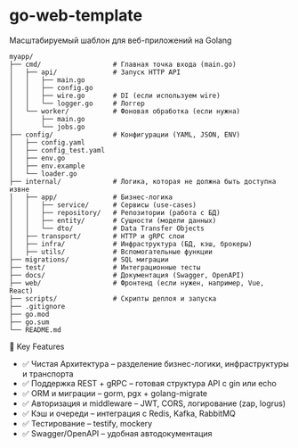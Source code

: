 # go-web-template
Масштабируемый шаблон для веб-приложений на Golang

```
myapp/
├── cmd/                  # Главная точка входа (main.go)
│   ├── api/              # Запуск HTTP API
│   │   ├── main.go
│   │   ├── config.go
│   │   ├── wire.go       # DI (если используем wire)
│   │   └── logger.go     # Логгер
│   └── worker/           # Фоновая обработка (если нужна)
│       ├── main.go
│       └── jobs.go
├── config/               # Конфигурации (YAML, JSON, ENV)
│   ├── config.yaml
│   ├── config_test.yaml
│   ├── env.go
│   ├── env.example
│   └── loader.go
├── internal/             # Логика, которая не должна быть доступна извне
│   ├── app/              # Бизнес-логика
│   │   ├── service/      # Сервисы (use-cases)
│   │   ├── repository/   # Репозитории (работа с БД)
│   │   ├── entity/       # Сущности (модели данных)
│   │   └── dto/          # Data Transfer Objects
│   ├── transport/        # HTTP и gRPC слои
│   ├── infra/            # Инфраструктура (БД, кэш, брокеры)
│   ├── utils/            # Вспомогательные функции
├── migrations/           # SQL миграции
├── test/                 # Интеграционные тесты
├── docs/                 # Документация (Swagger, OpenAPI)
├── web/                  # Фронтенд (если нужен, например, Vue, React)
├── scripts/              # Скрипты деплоя и запуска
├── .gitignore
├── go.mod
├── go.sum
└── README.md
```

📖 Key Features

- ✅ Чистая Архитектура – разделение бизнес-логики, инфраструктуры и транспорта
- ✅ Поддержка REST + gRPC – готовая структура API с gin или echo
- ✅ ORM и миграции – gorm, pgx + golang-migrate
- ✅ Авторизация и middleware – JWT, CORS, логирование (zap, logrus)
- ✅ Кэш и очереди – интеграция с Redis, Kafka, RabbitMQ
- ✅ Тестирование – testify, mockery
- ✅ Swagger/OpenAPI – удобная автодокументация
